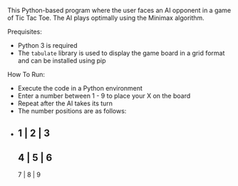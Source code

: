 This Python-based program where the user faces an AI opponent in a game of Tic Tac Toe. The AI plays optimally using the Minimax algorithm.

Prequisites:
  - Python 3 is required
  - The `tabulate` library is used to display the game board in a grid format and can be installed using pip

How To Run:
  - Execute the code in a Python environment
  - Enter a number between 1 - 9 to place your X on the board
  - Repeat after the AI takes its turn
  - The number positions are as follows:
  - 1 | 2 | 3
    ---------
    4 | 5 | 6
    ---------
    7 | 8 | 9
